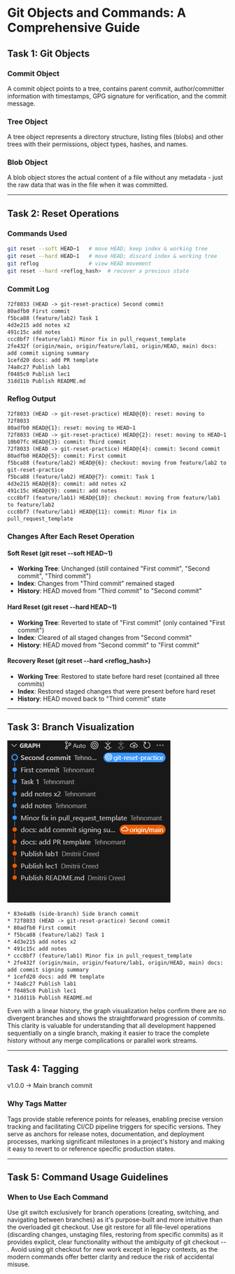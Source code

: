 # Git Objects and Commands: A Comprehensive Guide

## Task 1: Git Objects

### Commit Object
A commit object points to a tree, contains parent commit, author/committer information with timestamps, GPG signature for verification, and the commit message.

### Tree Object
A tree object represents a directory structure, listing files (blobs) and other trees with their permissions, object types, hashes, and names.

### Blob Object
A blob object stores the actual content of a file without any metadata - just the raw data that was in the file when it was committed.

---

## Task 2: Reset Operations

### Commands Used
```bash
git reset --soft HEAD~1   # move HEAD; keep index & working tree
git reset --hard HEAD~1   # move HEAD; discard index & working tree
git reflog                # view HEAD movement
git reset --hard <reflog_hash>  # recover a previous state
```

### Commit Log
```
72f8033 (HEAD -> git-reset-practice) Second commit
80adfb0 First commit
f5bca88 (feature/lab2) Task 1
4d3e215 add notes x2
491c15c add notes
ccc8bf7 (feature/lab1) Minor fix in pull_request_template
2fe432f (origin/main, origin/feature/lab1, origin/HEAD, main) docs: add commit signing summary
1cefd20 docs: add PR template
74a8c27 Publish lab1
f0485c0 Publish lec1
31dd11b Publish README.md
```

### Reflog Output
```
72f8033 (HEAD -> git-reset-practice) HEAD@{0}: reset: moving to 72f8033
80adfb0 HEAD@{1}: reset: moving to HEAD~1
72f8033 (HEAD -> git-reset-practice) HEAD@{2}: reset: moving to HEAD~1
10b07fc HEAD@{3}: commit: Third commit
72f8033 (HEAD -> git-reset-practice) HEAD@{4}: commit: Second commit
80adfb0 HEAD@{5}: commit: First commit
f5bca88 (feature/lab2) HEAD@{6}: checkout: moving from feature/lab2 to git-reset-practice
f5bca88 (feature/lab2) HEAD@{7}: commit: Task 1
4d3e215 HEAD@{8}: commit: add notes x2
491c15c HEAD@{9}: commit: add notes
ccc8bf7 (feature/lab1) HEAD@{10}: checkout: moving from feature/lab1 to feature/lab2
ccc8bf7 (feature/lab1) HEAD@{11}: commit: Minor fix in pull_request_template
```

### Changes After Each Reset Operation

#### Soft Reset (git reset --soft HEAD~1)
- **Working Tree**: Unchanged (still contained "First commit", "Second commit", "Third commit")
- **Index**: Changes from "Third commit" remained staged
- **History**: HEAD moved from "Third commit" to "Second commit"

#### Hard Reset (git reset --hard HEAD~1)
- **Working Tree**: Reverted to state of "First commit" (only contained "First commit")
- **Index**: Cleared of all staged changes from "Second commit"
- **History**: HEAD moved from "Second commit" to "First commit"

#### Recovery Reset (git reset --hard <reflog_hash>)
- **Working Tree**: Restored to state before hard reset (contained all three commits)
- **Index**: Restored staged changes that were present before hard reset
- **History**: HEAD moved back to "Third commit" state

---

## Task 3: Branch Visualization

![alt text](/files/Screenshot.png "Title")

```
* 83e4a8b (side-branch) Side branch commit
* 72f8033 (HEAD -> git-reset-practice) Second commit
* 80adfb0 First commit
* f5bca88 (feature/lab2) Task 1
* 4d3e215 add notes x2
* 491c15c add notes
* ccc8bf7 (feature/lab1) Minor fix in pull_request_template
* 2fe432f (origin/main, origin/feature/lab1, origin/HEAD, main) docs: add commit signing summary
* 1cefd20 docs: add PR template
* 74a8c27 Publish lab1
* f0485c0 Publish lec1
* 31dd11b Publish README.md
```

Even with a linear history, the graph visualization helps confirm there are no divergent branches and shows the straightforward progression of commits. This clarity is valuable for understanding that all development happened sequentially on a single branch, making it easier to trace the complete history without any merge complications or parallel work streams.

---

## Task 4: Tagging

v1.0.0 → Main branch commit

### Why Tags Matter
Tags provide stable reference points for releases, enabling precise version tracking and facilitating CI/CD pipeline triggers for specific versions. They serve as anchors for release notes, documentation, and deployment processes, marking significant milestones in a project's history and making it easy to revert to or reference specific production states.

---

## Task 5: Command Usage Guidelines

### When to Use Each Command
Use git switch exclusively for branch operations (creating, switching, and navigating between branches) as it's purpose-built and more intuitive than the overloaded git checkout. Use git restore for all file-level operations (discarding changes, unstaging files, restoring from specific commits) as it provides explicit, clear functionality without the ambiguity of git checkout -- <file>. Avoid using git checkout for new work except in legacy contexts, as the modern commands offer better clarity and reduce the risk of accidental misuse.